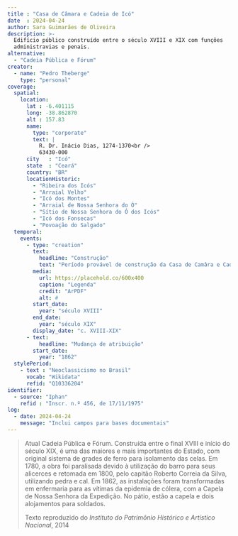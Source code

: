 ```yaml
---
title : "Casa de Câmara e Cadeia de Icó"
date  : 2024-04-24
author: Sara Guimarães de Oliveira
description: >-
  Edifício público construído entre o século XVIII e XIX com funções
  administravias e penais.
alternative:
  - "Cadeia Pública e Fórum"
creator:
  - name: "Pedro Theberge"
    type: "personal"
coverage:
  spatial:
    location:
      lat : -6.401115
      long: -38.862870
      alt : 157.83
      name:
        type: "corporate"
        text: |
          R. Dr. Inácio Dias, 1274-1370<br />
          63430-000
      city   : "Icó"
      state  : "Ceará"
      country: "BR"
      locationHistoric:
        - "Ribeira dos Icós"
        - "Arraial Velho"
        - "Icó dos Montes"
        - "Arraial de Nossa Senhora do Ó"
        - "Sítio de Nossa Senhora do Ó dos Icós"
        - "Icó dos Fonsecas"
        - "Povoação do Salgado"
  temporal:
    events:
      - type: "creation"
        text:
          headline: "Construção"
          text: "Período provável de construção da Casa de Camâra e Cadeia de Icó"
        media:
          url: https://placehold.co/600x400
          caption: "Legenda"
          credit: "ArPDF"
          alt: #
        start_date:
          year: "século XVIII"
        end_date:
          year: "século XIX"
        display_date: "c. XVIII-XIX"
      - text:
          headline: "Mudança de atribuição"
        start_date:
          year: "1862"
  stylePeriod:
    - text : "Neoclassicismo no Brasil"
      vocab: "Wikidata"
      refid: "Q10336204"
identifier:
  - source: "Iphan"
    refid : "Inscr. n.º 456, de 17/11/1975"
log:
  - date: 2024-04-24
    message: "Inclui campos para bases documentais"
---
```


<blockquote>

Atual Cadeia Pública e Fórum. Construída entre o final XVIII e início do
século XIX, é uma das maiores e mais importantes do Estado, com original
sistema de grades de ferro para isolamento das celas. Em 1780, a obra
foi paralisada devido à utilização do barro para seus alicerces e
retomada em 1800, pelo capitão Roberto Correia da Silva, utilizando
pedra e cal. Em 1862, as instalações foram transformadas em enfermaria
para as vítimas da epidemia de cólera, com a Capela de Nossa Senhora da
Expedição. No pátio, estão a capela e dois alojamentos para soldados.

  <footer class="figure-caption">Texto reproduzido
  do <cite>Instituto do Patrimônio Histórico e Artístico Nacional</cite>,
  2014</footer>
</blockquote>
